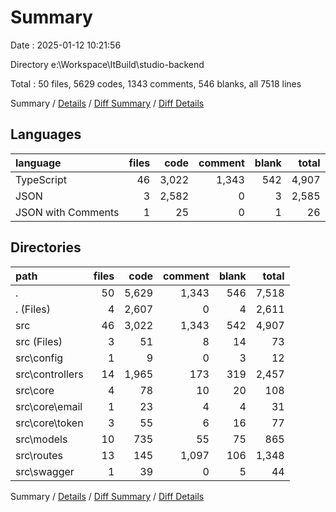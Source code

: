 # Summary

Date : 2025-01-12 10:21:56

Directory e:\\Workspace\\ItBuild\\studio-backend

Total : 50 files,  5629 codes, 1343 comments, 546 blanks, all 7518 lines

Summary / [Details](details.md) / [Diff Summary](diff.md) / [Diff Details](diff-details.md)

## Languages
| language | files | code | comment | blank | total |
| :--- | ---: | ---: | ---: | ---: | ---: |
| TypeScript | 46 | 3,022 | 1,343 | 542 | 4,907 |
| JSON | 3 | 2,582 | 0 | 3 | 2,585 |
| JSON with Comments | 1 | 25 | 0 | 1 | 26 |

## Directories
| path | files | code | comment | blank | total |
| :--- | ---: | ---: | ---: | ---: | ---: |
| . | 50 | 5,629 | 1,343 | 546 | 7,518 |
| . (Files) | 4 | 2,607 | 0 | 4 | 2,611 |
| src | 46 | 3,022 | 1,343 | 542 | 4,907 |
| src (Files) | 3 | 51 | 8 | 14 | 73 |
| src\\config | 1 | 9 | 0 | 3 | 12 |
| src\\controllers | 14 | 1,965 | 173 | 319 | 2,457 |
| src\\core | 4 | 78 | 10 | 20 | 108 |
| src\\core\\email | 1 | 23 | 4 | 4 | 31 |
| src\\core\\token | 3 | 55 | 6 | 16 | 77 |
| src\\models | 10 | 735 | 55 | 75 | 865 |
| src\\routes | 13 | 145 | 1,097 | 106 | 1,348 |
| src\\swagger | 1 | 39 | 0 | 5 | 44 |

Summary / [Details](details.md) / [Diff Summary](diff.md) / [Diff Details](diff-details.md)